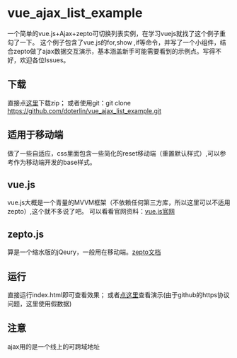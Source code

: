 # vue_ajax_list_example
一个简单的vue.js+Ajax+zepto可切换列表实例，在学习vuejs就找了这个例子重勾了一下。
这个例子包含了vue.js的for,show ,if等命令，并写了一个小组件，结合zepto做了ajax数据交互演示，基本涵盖新手可能需要看到的示例点。写得不好，欢迎各位Issues。

## 下载
直接点[这里](https://github.com/doterlin/vue_ajax_list_example/archive/master.zip)下载zip；
或者使用git：git clone https://github.com/doterlin/vue_ajax_list_example.git

## 适用于移动端
做了一些自适应，css里面包含一些简化的reset移动端（重置默认样式）,可以参考作为移动端开发的base样式。

## vue.js
vue.js大概是一个青量的MVVM框架（不依赖任何第三方库，所以这里可以不适用zepto）,这个就不多说了吧。
可以看看官网资料：[vue.js官网](http://cn.vuejs.org)

## zepto.js
算是一个缩水版的jQeury，一般用在移动端。[zepto文档](http://www.css88.com/doc/zeptojs_api)

## 运行
直接运行index.html即可查看效果；
或者[点这里](https://doterlin.github.io/blog/vuejs/vue_ajax_list_example)查看演示(由于github的https协议问题，这里使用假数据)

## 注意
ajax用的是一个线上的可跨域地址
